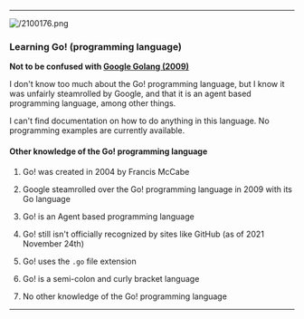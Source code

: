 
***

![/2100176.png](/2100176.png)

### Learning Go! (programming language)

**Not to be confused with [Google Golang (2009)](#Learning-Google-Golang-(programming-language))**

I don't know too much about the Go! programming language, but I know it was unfairly steamrolled by Google, and that it is an agent based programming language, among other things.

I can't find documentation on how to do anything in this language. No programming examples are currently available.

#### Other knowledge of the Go! programming language

1. Go! was created in 2004 by Francis McCabe

2. Google steamrolled over the Go! programming language in 2009 with its Go language

3. Go! is an Agent based programming language

4. Go! still isn't officially recognized by sites like GitHub (as of 2021 November 24th)

5. Go! uses the `.go` file extension

6. Go! is a semi-colon and curly bracket language

7. No other knowledge of the Go! programming language

***

